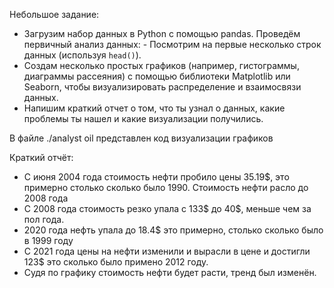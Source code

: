 Небольшое задание:
- Загрузим набор данных в Python с помощью pandas. Проведём первичный анализ данных: - Посмотрим на первые несколько строк данных (используя `head()`).
- Создам несколько простых графиков (например, гистограммы, диаграммы рассеяния) с помощью библиотеки Matplotlib или Seaborn, чтобы визуализировать распределение и взаимосвязи данных.
- Напишим краткий отчет о том, что ты узнал о данных, какие проблемы ты нашел и какие визуализации получились.

В файле ./analyst oil представлен код визуализации  графиков

Краткий отчёт:
- С июня 2004 года стоимость нефти пробило цены 35.19$, это примерно столько сколько было 1990. Стоимость нефти расло до 2008 года
- С 2008 года стоимость резко упала с 133$ до 40$, меньше чем за пол года.
- 2020 года нефть упала до 18.4$ это примерно, столько сколько было в 1999 году
- С 2021 года цены на нефти изменили и вырасли в цене и достигли 123$ это сколько было примено 2012 году.
- Судя по графику стоимость нефти будет расти, тренд был изменён.